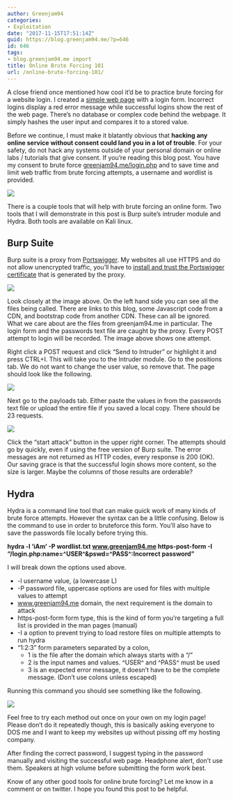 ```yaml
---
author: Greenjam94
categories:
- Exploitation
date: "2017-11-15T17:51:14Z"
guid: https://blog.greenjam94.me/?p=646
id: 646
tags:
- blog.greenjam94.me import
title: Online Brute Forcing 101
url: /online-brute-forcing-101/
---
```


A close friend once mentioned how cool it’d be to practice brute forcing for a website login. I created a [simple web page](http://greenjam94.me/login.php) with a login form. Incorrect logins display a red error message while successful logins show the rest of the web page. There’s no database or complex code behind the webpage. It simply hashes the user input and compares it to a stored value.

Before we continue, I must make it blatantly obvious that **hacking any online service without consent could land you in a lot of trouble**. For your safety, do not hack any systems outside of your personal domain or online labs / tutorials that give consent. If you’re reading this blog post. You have my consent to brute force [greenjam94.me/login.php](https://greenjam94.me/login.php) and to save time and limit web traffic from brute forcing attempts, a username and wordlist is provided.

[![](https://blog.greenjam94.me/wp-content/uploads/2017/11/login.png)](https://blog.greenjam94.me/wp-content/uploads/2017/11/login.png)

There is a couple tools that will help with brute forcing an online form. Two tools that I will demonstrate in this post is Burp suite’s intruder module and Hydra. Both tools are available on Kali linux.

## Burp Suite

Burp suite is a proxy from [Portswigger](https://portswigger.net/). My websites all use HTTPS and do not allow unencrypted traffic, you’ll have to [install and trust the Portswigger certificate](https://portswigger.net/burp/help/proxy_options_installingcacert) that is generated by the proxy.

[![](https://blog.greenjam94.me/wp-content/uploads/2017/11/BurpSuite.png)](https://blog.greenjam94.me/wp-content/uploads/2017/11/BurpSuite.png)

Look closely at the image above. On the left hand side you can see all the files being called. There are links to this blog, some Javascript code from a CDN, and bootstrap code from another CDN. These can all be ignored. What we care about are the files from greenjam94.me in particular. The login form and the passwords text file are caught by the proxy. Every POST attempt to login will be recorded. The image above shows one attempt.

Right click a POST request and click “Send to Intruder” or highlight it and press CTRL+I. This will take you to the Intruder module. Go to the positions tab. We do not want to change the user value, so remove that. The page should look like the following.

[![](https://blog.greenjam94.me/wp-content/uploads/2017/11/IntruderPositions.png)](https://blog.greenjam94.me/wp-content/uploads/2017/11/IntruderPositions.png)

Next go to the payloads tab. Either paste the values in from the passwords text file or upload the entire file if you saved a local copy. There should be 23 requests.

[![](https://blog.greenjam94.me/wp-content/uploads/2017/11/IntruderPayloads.png)](https://blog.greenjam94.me/wp-content/uploads/2017/11/IntruderPositions.png)

Click the “start attack” button in the upper right corner. The attempts should go by quickly, even if using the free version of Burp suite. The error messages are not returned as HTTP codes, every response is 200 (OK). Our saving grace is that the successful login shows more content, so the size is larger. Maybe the columns of those results are orderable?

## Hydra

Hydra is a command line tool that can make quick work of many kinds of brute force attempts. However the syntax can be a little confusing. Below is the command to use in order to bruteforce this form. You’ll also have to save the passwords file locally before trying this.

**hydra -l ‘iAm’ -P wordlist.txt www.greenjam94.me https-post-form -I “/login.php:name=^USER^&amp;pswd=^PASS^:Incorrect password”**

I will break down the options used above.

- -l username value, (a lowercase L)
- -P password file, uppercase options are used for files with multiple values to attempt
- www.greenjam94.me domain, the next requirement is the domain to attack
- https-post-form form type, this is the kind of form you’re targeting a full list is provided in the man pages (manual)
- -I a option to prevent trying to load restore files on multiple attempts to run hydra
- “1:2:3” form parameters separated by a colon, 
    - 1 is the file after the domain which always starts with a “/”
    - 2 is the input names and values. ^USER^ and ^PASS^ must be used
    - 3 is an expected error message, it doesn’t have to be the complete message. (Don’t use colons unless escaped)

Running this command you should see something like the following.

[![](https://blog.greenjam94.me/wp-content/uploads/2017/11/Hydra.png)](https://blog.greenjam94.me/wp-content/uploads/2017/11/Hydra.png)

Feel free to try each method out once on your own on my login page! Please don’t do it repeatedly though, this is basically asking everyone to DOS me and I want to keep my websites up without pissing off my hosting company.

After finding the correct password, I suggest typing in the password manually and visiting the successful web page. Headphone alert, don’t use them. Speakers at high volume before submitting the form work best.

Know of any other good tools for online brute forcing? Let me know in a comment or on twitter. I hope you found this post to be helpful.